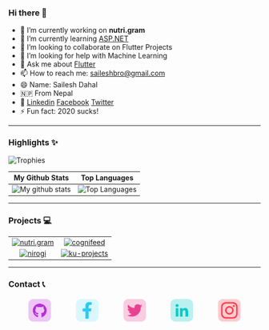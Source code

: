 ### Hi there 👋

- 🔭 I’m currently working on **nutri.gram**
- 🌱 I’m currently learning [ASP.NET](https://dotnet.microsoft.com/apps/aspnet)
- 👯 I’m looking to collaborate on Flutter Projects
- 🤔 I’m looking for help with Machine Learning
- 💬 Ask me about [Flutter](https://flutter.dev)
- 📫 How to reach me: [saileshbro@gmail.com](mailto:saileshbro@gmail.com)
- 😄 Name: Sailesh Dahal
- 🇳🇵 From Nepal
- 📨 [Linkedin](https://www.linkedin.com/in/saileshbro/) [Facebook](https:///facebook.com/saileshbro) [Twitter](https://twitter.com/sail_sail30)
- ⚡ Fun fact: 2020 sucks!

---

### Highlights ✨

![Trophies](https://github-profile-trophy.vercel.app/?username=saileshbro&theme=dracula&column=7&margin-w=15&margin-h=15)

|                                                 My Github Stats                                                 |                                                      Top Languages                                                      |
| :-------------------------------------------------------------------------------------------------------------: | :---------------------------------------------------------------------------------------------------------------------: |
| ![My github stats](https://github-readme-stats.vercel.app/api?username=saileshbro&show_icons=true&theme=cobalt) | ![Top Languages](https://github-readme-stats.vercel.app/api/top-langs/?username=saileshbro&layout=compact&theme=cobalt) |

---

### Projects 💻

|                                                                                                                                                                                 |                                                                                                                                                                                |
| :-----------------------------------------------------------------------------------------------------------------------------------------------------------------------------: | :----------------------------------------------------------------------------------------------------------------------------------------------------------------------------: |
| [![nutri.gram](https://github-readme-stats.vercel.app/api/pin/?username=saileshbro&repo=nutri.gram&cache_seconds=86400&theme=cobalt)](https://github.com/saileshbro/nutri.gram) |  [![cognifeed](https://github-readme-stats.vercel.app/api/pin/?username=saileshbro&repo=cognifeed&cache_seconds=86400&theme=cobalt)](https://github.com/saileshbro/cognifeed)  |
|       [![nirogi](https://github-readme-stats.vercel.app/api/pin/?username=saileshbro&repo=nirogi&cache_seconds=86400&theme=cobalt)](https://github.com/saileshbro/nirogi)       | [![ku-projects](https://github-readme-stats.vercel.app/api/pin/?username=kucc1997&repo=ku-projects&cache_seconds=86400&theme=cobalt)](https://github.com/kucc1997/ku-projects) |

---

### Contact 📞

<p style="display:flex;justify-content:space-between;margin:20px 40px;">
  <a target= "_blank" href="https://github.com/saileshbro" alt="GitHub"><img height='45' src="./icons/github.png"></a>
  <a target= "_blank" href="https://www.facebook.com/saileshbro/" alt="Facebook"><img height='45' src="./icons/facebook.png"></a>
  <a target= "_blank" href="https://twitter.com/sail_sail30" alt="Twitter"><img height='45' src="./icons/twitter.png"></a>
  <a target= "_blank" href="https://www.linkedin.com/in/saileshbro/" alt="Linkedin"><img height='45' src="./icons/linkedin.png"></a>
  <a target= "_blank" href="https://www.instagram.com/sail_sail30" alt="Instagram"><img height='45' src="./icons/instagram.png"></a>
</p>

